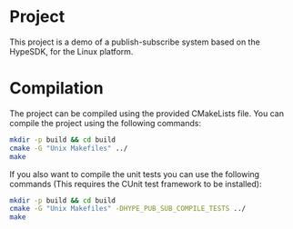 # Project

This project is a demo of a publish-subscribe system based on the HypeSDK, for the Linux platform.

# Compilation

The project can be compiled using the provided CMakeLists file. You can compile the project using the following commands:

```bash
mkdir -p build && cd build
cmake -G "Unix Makefiles" ../
make
```

If you also want to compile the unit tests you can use the following commands (This requires the CUnit test framework to be installed):

```bash
mkdir -p build && cd build
cmake -G "Unix Makefiles" -DHYPE_PUB_SUB_COMPILE_TESTS ../
make
```